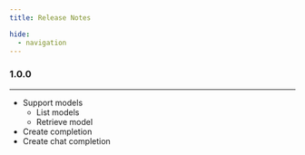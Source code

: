 ```yaml
---
title: Release Notes

hide:
  - navigation
---
```


### 1.0.0

---

- Support models
    - List models
    - Retrieve model
- Create completion
- Create chat completion

